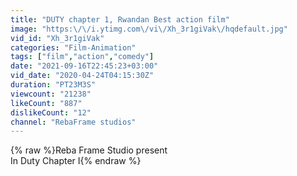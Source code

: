 ```yaml
---
title: "DUTY chapter 1, Rwandan Best action film"
image: "https:\/\/i.ytimg.com\/vi\/Xh_3r1giVak\/hqdefault.jpg"
vid_id: "Xh_3r1giVak"
categories: "Film-Animation"
tags: ["film","action","comedy"]
date: "2021-09-16T22:45:23+03:00"
vid_date: "2020-04-24T04:15:30Z"
duration: "PT23M3S"
viewcount: "21238"
likeCount: "887"
dislikeCount: "12"
channel: "RebaFrame studios"
---
```

{% raw %}Reba Frame Studio present<br />In Duty Chapter I{% endraw %}
